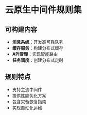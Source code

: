 # 云原生中间件规则集

## 可构建内容

* **消息系统**：开发高可靠队列
* **缓存服务**：构建分布式缓存
* **API管理**：实现智能路由
* **任务调度**：创建分布式定时

## 规则特点

- 支持主流中间件
- 提供性能优化方案
- 包含灾备恢复指南
- 实现自动化运维

